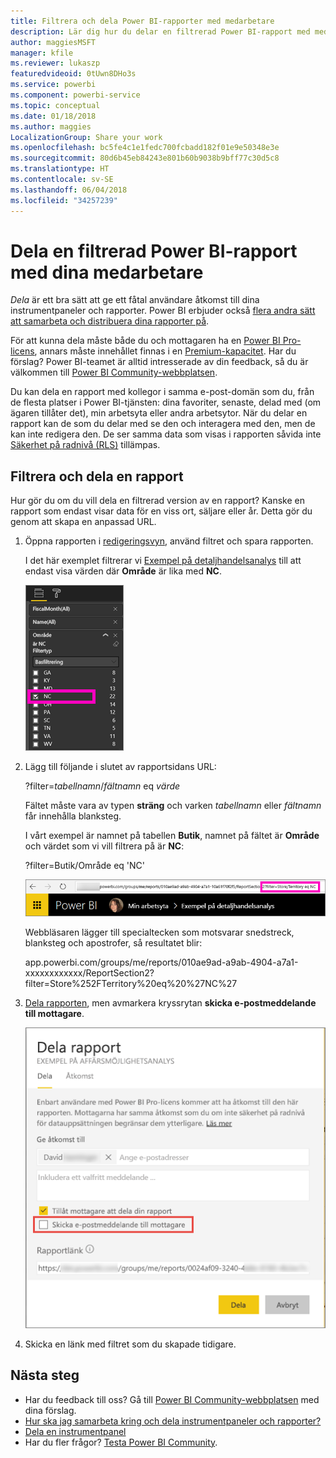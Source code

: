 ```yaml
---
title: Filtrera och dela Power BI-rapporter med medarbetare
description: Lär dig hur du delar en filtrerad Power BI-rapport med medarbetarna i din organisation.
author: maggiesMSFT
manager: kfile
ms.reviewer: lukaszp
featuredvideoid: 0tUwn8DHo3s
ms.service: powerbi
ms.component: powerbi-service
ms.topic: conceptual
ms.date: 01/18/2018
ms.author: maggies
LocalizationGroup: Share your work
ms.openlocfilehash: bc5fe4c1e1fedc700fcbadd182f01e9e50348e3e
ms.sourcegitcommit: 80d6b45eb84243e801b60b9038b9bff77c30d5c8
ms.translationtype: HT
ms.contentlocale: sv-SE
ms.lasthandoff: 06/04/2018
ms.locfileid: "34257239"
---
```

# <a name="share-a-filtered-power-bi-report-with-your-coworkers"></a>Dela en filtrerad Power BI-rapport med dina medarbetare
*Dela* är ett bra sätt att ge ett fåtal användare åtkomst till dina instrumentpaneler och rapporter. Power BI erbjuder också [flera andra sätt att samarbeta och distribuera dina rapporter på](service-how-to-collaborate-distribute-dashboards-reports.md).

För att kunna dela måste både du och mottagaren ha en [Power BI Pro-licens](service-free-vs-pro.md), annars måste innehållet finnas i en [Premium-kapacitet](service-premium.md). Har du förslag? Power BI-teamet är alltid intresserade av din feedback, så du är välkommen till [Power BI Community-webbplatsen](https://community.powerbi.com/).

Du kan dela en rapport med kollegor i samma e-post-domän som du, från de flesta platser i Power BI-tjänsten: dina favoriter, senaste, delad med (om ägaren tillåter det), min arbetsyta eller andra arbetsytor. När du delar en rapport kan de som du delar med se den och interagera med den, men de kan inte redigera den. De ser samma data som visas i rapporten såvida inte [Säkerhet på radnivå (RLS)](service-admin-rls.md) tillämpas. 

## <a name="filter-and-share-a-report"></a>Filtrera och dela en rapport
Hur gör du om du vill dela en filtrerad version av en rapport? Kanske en rapport som endast visar data för en viss ort, säljare eller år. Detta gör du genom att skapa en anpassad URL.

1. Öppna rapporten i [redigeringsvyn](service-reading-view-and-editing-view.md), använd filtret och spara rapporten.
   
   I det här exemplet filtrerar vi [Exempel på detaljhandelsanalys](sample-tutorial-connect-to-the-samples.md) till att endast visa värden där **Område** är lika med **NC**.
   
   ![Rapportfilterfönstret](media/service-share-reports/power-bi-filter-report2.png)
2. Lägg till följande i slutet av rapportsidans URL:
   
   ?filter=*tabellnamn*/*fältnamn* eq *värde*
   
    Fältet måste vara av typen **sträng** och varken *tabellnamn* eller *fältnamn* får innehålla blanksteg.
   
   I vårt exempel är namnet på tabellen **Butik**, namnet på fältet är **Område** och värdet som vi vill filtrera på är **NC**:
   
    ?filter=Butik/Område eq 'NC'
   
   ![Filtrerad rapport-URL](media/service-share-reports/power-bi-filter-url3.png)
   
   Webbläsaren lägger till specialtecken som motsvarar snedstreck, blanksteg och apostrofer, så resultatet blir:
   
   app.powerbi.com/groups/me/reports/010ae9ad-a9ab-4904-a7a1-xxxxxxxxxxxx/ReportSection2?filter=Store%252FTerritory%20eq%20%27NC%27

3. [Dela rapporten](service-share-dashboards.md), men avmarkera kryssrytan **skicka e-postmeddelande till mottagare**. 

    ![Dialogrutan Dela rapport](media/service-share-reports/power-bi-share-report-dialog.png)

4. Skicka en länk med filtret som du skapade tidigare.

## <a name="next-steps"></a>Nästa steg
* Har du feedback till oss? Gå till [Power BI Community-webbplatsen](https://community.powerbi.com/) med dina förslag.
* [Hur ska jag samarbeta kring och dela instrumentpaneler och rapporter?](service-how-to-collaborate-distribute-dashboards-reports.md)
* [Dela en instrumentpanel](service-share-dashboards.md)
* Har du fler frågor? [Testa Power BI Community](http://community.powerbi.com/).

